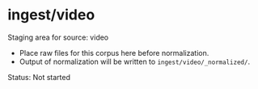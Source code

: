 # ingest/video

Staging area for source: video
- Place raw files for this corpus here before normalization.
- Output of normalization will be written to `ingest/video/_normalized/`.

Status: Not started
